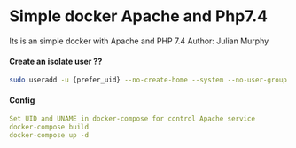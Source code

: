 # Simple docker Apache and Php7.4

Its is an simple docker with Apache and PHP 7.4
Author: Julian Murphy

#### Create an isolate user ?? 
```bash
sudo useradd -u {prefer_uid} --no-create-home --system --no-user-group {myuserisolate}
```

#### Config 
```yaml
Set UID and UNAME in docker-compose for control Apache service
docker-compose build
docker-compose up -d
```

